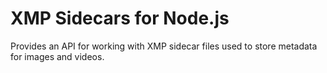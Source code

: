 # XMP Sidecars for Node.js
Provides an API for working with XMP sidecar files used to store metadata for images and videos.
